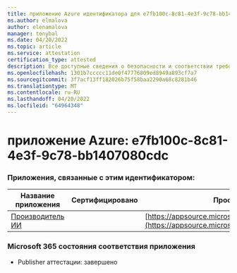 ```yaml
---
title: приложение Azure идентификатора для e7fb100c-8c81-4e3f-9c78-bb1407080cdc
ms.author: elmalova
author: elenamalova
manager: tonybal
ms.date: 04/20/2022
ms.topic: article
ms.service: attestation
certification_type: attested
description: Все доступные сведения о безопасности и соответствии требованиям для e7fb100c-8c81-4e3f-9c78-bb1407080cdc.
ms.openlocfilehash: 1301b7ccccc11de0f47776809ed8949a893cf7a7
ms.sourcegitcommit: 3f7acf13ff182026b75f58baa2290a68c8281b46
ms.translationtype: MT
ms.contentlocale: ru-RU
ms.lasthandoff: 04/20/2022
ms.locfileid: "64964348"
---
```

# <a name="azure-app-id-e7fb100c-8c81-4e3f-9c78-bb1407080cdc"></a>приложение Azure: e7fb100c-8c81-4e3f-9c78-bb1407080cdc


### <a name="apps-associated-with-this-id"></a>Приложения, связанные с этим идентификатором:
| **Название приложения** | **Сертифицировано** | **Просмотр в AppSource** |
|--------------|---------------|-----------------------|
| [Производитель ИИ](../forward/WA200003883.md) |  | [https://appsource.microsoft.com/product/office/WA200003883](https://appsource.microsoft.com/product/office/WA200003883) |

### <a name="microsoft-365-app-compliance-status"></a>Microsoft 365 состояния соответствия приложения
- Publisher аттестации: завершено

